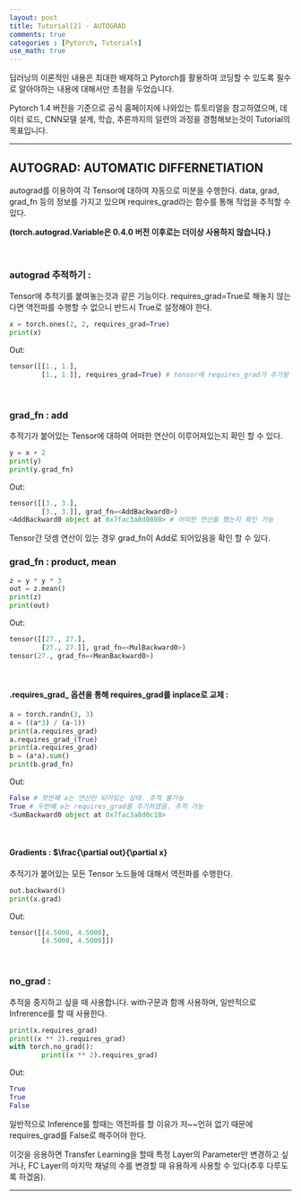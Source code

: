 ```yaml
---
layout: post
title: Tutorial[2] - AUTOGRAD
comments: true
categories : [Pytorch, Tutorials]
use_math: true
---
```


딥러닝의 이론적인 내용은 최대한 배제하고 Pytorch를 활용하여 코딩할 수 있도록 필수로 알아야하는 내용에 대해서만 초점을 두었습니다. 

Pytorch 1.4 버전을 기준으로 공식 홈페이지에 나와있는 튜토리얼을 참고하였으며, 데이터 로드, CNN모델 설계, 학습, 추론까지의 일련의 과정을 경험해보는것이 Tutorial의 목표입니다.

<hr>

## AUTOGRAD: AUTOMATIC DIFFERNETIATION

autograd를 이용하여 각 Tensor에 대하여 자동으로 미분을 수행한다. data, grad, grad_fn 등의 정보를 가지고 있으며 requires_grad라는 함수를 통해 작업을 추적할 수 있다.

__(torch.autograd.Variable은 0.4.0 버전 이후로는 더이상 사용하지 않습니다.)__

<br>

### autograd 추적하기 : 

Tensor에 추적기를 붙여놓는것과 같은 기능이다. requires_grad=True로 해놓지 않는다면 역전파를 수행할 수 없으니 반드시 True로 설정해야 한다.

```python
x = torch.ones(2, 2, requires_grad=True)
print(x)
```
Out:
```python
tensor([[1., 1.],
        [1., 1.]], requires_grad=True) # tensor에 requires_grad가 추가됨
```
<br>

### grad_fn : add

추적기가 붙어있는 Tensor에 대하여 어떠한 연산이 이루어져있는지 확인 할 수 있다.

```python
y = x + 2
print(y)
print(y.grad_fn) 
```
Out:
```python
tensor([[3., 3.],
        [3., 3.]], grad_fn=<AddBackward0>)
<AddBackward0 object at 0x7fac3a8d0080> # 어떠한 연산을 했는지 확인 가능
```

Tensor간 덧셈 연산이 있는 경우 grad_fn이 Add로 되어있음을 확인 할 수 있다.
<br>

### grad_fn : product, mean

```python
z = y * y * 3
out = z.mean()
print(z)
print(out)
```
Out:
```python
tensor([[27., 27.],
        [27., 27.]], grad_fn=<MulBackward0>)
tensor(27., grad_fn=<MeanBackward0>)
```

<br>

#### .requires_grad_ 옵션을 통해 requires_grad를 inplace로 교체 : 
```python
a = torch.randn(3, 3)
a = ((a*3) / (a-1))
print(a.requires_grad)
a.requires_grad_(True)
print(a.requires_grad)
b = (a*a).sum()
print(b.grad_fn)
```
Out:
```python
False # 첫번째 a는 연산만 되어있는 상태. 추적 불가능
True # 두번째 a는 requires_grad를 추가하였음. 추적 가능
<SumBackward0 object at 0x7fac3a8d0c18>
```
<br>

#### Gradients : $\frac{\partial out}{\partial x}

추적기가 붙어있는 모든 Tensor 노드들에 대해서 역전파를 수행한다.

```python
out.backward()
print(x.grad)
```
Out:
```python
tensor([[4.5000, 4.5000],
        [4.5000, 4.5000]])
```

<br>

### no_grad : 
추적을 중지하고 싶을 때 사용합니다. with구문과 함께 사용하며, 일반적으로 Infrerence를 할 때 사용한다.
```python
print(x.requires_grad)
print((x ** 2).requires_grad)
with torch.no_grad():
        print((x ** 2).requires_grad)
```
Out:
```python
True
True
False
```

일반적으로 Inference를 할때는 역전파를 할 이유가 저~~언혀 없기 때문에 requires_grad를 False로 해주어야 한다.

이것을 응용하면 Transfer Learning을 할때 특정 Layer의 Parameter만 변경하고 싶거나, FC Layer의 마지막 채널의 수를 변경할 때 유용하게 사용할 수 있다(추후 다루도록 하겠음).
<hr>